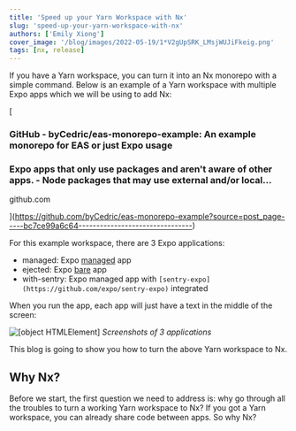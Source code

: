 ```yaml
---
title: 'Speed up your Yarn Workspace with Nx'
slug: 'speed-up-your-yarn-workspace-with-nx'
authors: ['Emily Xiong']
cover_image: '/blog/images/2022-05-19/1*V2gUpSRK_LMsjWUJiFkeig.png'
tags: [nx, release]
---
```


If you have a Yarn workspace, you can turn it into an Nx monorepo with a simple command. Below is an example of a Yarn workspace with multiple Expo apps which we will be using to add Nx:

[

### GitHub - byCedric/eas-monorepo-example: An example monorepo for EAS or just Expo usage

### Expo apps that only use packages and aren't aware of other apps. - Node packages that may use external and/or local…

github.com

](https://github.com/byCedric/eas-monorepo-example?source=post_page-----bc7ce99a6c64--------------------------------)

For this example workspace, there are 3 Expo applications:

- managed: Expo [managed](https://docs.expo.dev/introduction/managed-vs-bare/#managed-workflow) app
- ejected: Expo [bare](https://docs.expo.dev/introduction/managed-vs-bare/#bare-workflow) app
- with-sentry: Expo managed app with `[sentry-expo](https://github.com/expo/sentry-expo)` integrated

When you run the app, each app will just have a text in the middle of the screen:

![[object HTMLElement]](/blog/images/2022-05-19/1*ZUmmlN28C0dG9I_fu1lttw.avif)
_Screenshots of 3 applications_

This blog is going to show you how to turn the above Yarn workspace to Nx.

## Why Nx?

Before we start, the first question we need to address is: why go through all the troubles to turn a working Yarn workspace to Nx? If you got a Yarn workspace, you can already share code between apps. So why Nx?

